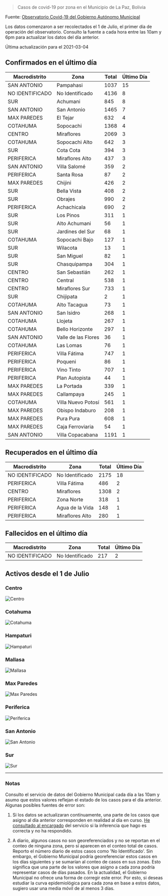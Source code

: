 > Casos de covid-19 por zona en el Municipio de La Paz, Bolivia

Fuente: [Observatorio Covid-19 del Gobierno Autónomo Municipal](http://observatoriocovid19.lapaz.bo/observatorio/index.php/datos-abiertos-covid)

Los datos comenzaron a ser recolectados el 1 de Julio, el primer día de operación del observatorio. Consulto la fuente a cada hora entre las 10am y 6pm para actualizar los datos del día anterior.

Última actualización para el 2021-03-04

## Confirmados en el último día

| Macrodistrito   | Zona                |   Total |   Último Día |
|-----------------|---------------------|---------|--------------|
| SAN ANTONIO     | Pampahasi           |    1037 |           15 |
| NO IDENTIFICADO | No Identificado     |    4136 |            8 |
| SUR             | Achumani            |     845 |            8 |
| SAN ANTONIO     | San Antonio         |    1465 |            7 |
| MAX PAREDES     | El Tejar            |     632 |            4 |
| COTAHUMA        | Sopocachi           |    1368 |            4 |
| CENTRO          | Miraflores          |    2069 |            3 |
| COTAHUMA        | Sopocachi Alto      |     642 |            3 |
| SUR             | Cota Cota           |     394 |            3 |
| PERIFERICA      | Miraflores Alto     |     437 |            3 |
| SAN ANTONIO     | Villa Salomé        |     359 |            2 |
| PERIFERICA      | Santa Rosa          |      87 |            2 |
| MAX PAREDES     | Chijini             |     426 |            2 |
| SUR             | Bella Vista         |     408 |            2 |
| SUR             | Obrajes             |     990 |            2 |
| PERIFERICA      | Achachicala         |     690 |            2 |
| SUR             | Los Pinos           |     311 |            1 |
| SUR             | Alto Achumani       |      56 |            1 |
| SUR             | Jardines del Sur    |      68 |            1 |
| COTAHUMA        | Sopocachi Bajo      |     127 |            1 |
| SUR             | Wilacota            |      13 |            1 |
| SUR             | San Miguel          |      82 |            1 |
| SUR             | Chasquipampa        |     304 |            1 |
| CENTRO          | San Sebastián       |     262 |            1 |
| CENTRO          | Central             |     538 |            1 |
| CENTRO          | Miraflores Sur      |     733 |            1 |
| SUR             | Chijipata           |       2 |            1 |
| COTAHUMA        | Alto Tacagua        |      73 |            1 |
| SAN ANTONIO     | San Isidro          |     268 |            1 |
| COTAHUMA        | Llojeta             |     267 |            1 |
| COTAHUMA        | Bello Horizonte     |     297 |            1 |
| SAN ANTONIO     | Valle de las Flores |      36 |            1 |
| COTAHUMA        | Las Lomas           |      76 |            1 |
| PERIFERICA      | Villa Fátima        |     747 |            1 |
| PERIFERICA      | Poqueni             |      86 |            1 |
| PERIFERICA      | Vino Tinto          |     707 |            1 |
| PERIFERICA      | Plan Autopista      |      44 |            1 |
| MAX PAREDES     | La Portada          |     339 |            1 |
| MAX PAREDES     | Callampaya          |     245 |            1 |
| COTAHUMA        | Villa Nuevo Potosí  |     561 |            1 |
| MAX PAREDES     | Obispo Indaburo     |     208 |            1 |
| MAX PAREDES     | Pura Pura           |     608 |            1 |
| MAX PAREDES     | Caja Ferroviaria    |      54 |            1 |
| SAN ANTONIO     | Villa Copacabana    |    1191 |            1 |

## Recuperados en el último día

| Macrodistrito   | Zona            |   Total |   Último Día |
|-----------------|-----------------|---------|--------------|
| NO IDENTIFICADO | No Identificado |    2175 |           18 |
| PERIFERICA      | Villa Fátima    |     486 |            2 |
| CENTRO          | Miraflores      |    1308 |            2 |
| PERIFERICA      | Zona Norte      |     318 |            1 |
| PERIFERICA      | Agua de la Vida |     148 |            1 |
| PERIFERICA      | Miraflores Alto |     280 |            1 |

## Fallecidos en el último día

| Macrodistrito   | Zona            |   Total |   Último Día |
|-----------------|-----------------|---------|--------------|
| NO IDENTIFICADO | No Identificado |     217 |            2 |

## Activos desde el 1 de Julio

### Centro

![Centro](plots/activos_centro.png)

### Cotahuma

![Cotahuma](plots/activos_cotahuma.png)

### Hampaturi

![Hampaturi](plots/activos_hampaturi.png)

### Mallasa

![Mallasa](plots/activos_mallasa.png)

### Max Paredes

![Max Paredes](plots/activos_max_paredes.png)

### Periferica

![Periferica](plots/activos_periferica.png)

### San Antonio

![San Antonio](plots/activos_san_antonio.png)

### Sur

![Sur](plots/activos_sur.png)

---

### Notas

Consulto el servicio de datos del Gobierno Municipal cada día a las 10am y asumo que estos valores reflejan el estado de los casos para el día anterior. Algunas posibles fuentes de error son:

1. Si los datos se actualizaran contínuamente, una parte de los casos que asigno al día anterior corresponden en realidad al día en curso. [He consultado al encargado](https://twitter.com/mauforonda/status/1278727234765959168) del servicio si la inferencia que hago es correcta y no ha respondido.

2. A diario, algunos casos no son georeferenciados y no se reportan en el conteo de ninguna zona, pero sí aparecen en el conteo total de casos. Reporto el número diario de estos casos como 'No Identificado'.  Sin embargo, el Gobierno Municipal podría georeferenciar estos casos en los días siguientes y se sumarían al conteo de casos en sus zonas. Esto significa que una parte de los valores que asigno a cada zona podría representar casos de días pasados. En la actualidad, el Gobierno Municipal no ofrece una forma de corregir este error. Por esto, si deseas estudiar la curva epidemiológica para cada zona en base a estos datos, sugiero usar una media móvil de al menos 3 días.